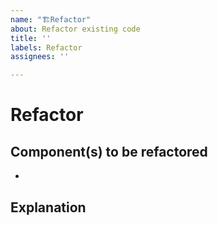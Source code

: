 ```yaml
---
name: "🏗Refactor"
about: Refactor existing code
title: ''
labels: Refactor
assignees: ''

---
```


# Refactor

## Component(s) to be refactored

-

## Explanation
